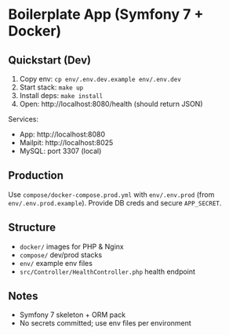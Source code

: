 # Boilerplate App (Symfony 7 + Docker)

## Quickstart (Dev)
1. Copy env: `cp env/.env.dev.example env/.env.dev`
2. Start stack: `make up`
3. Install deps: `make install`
4. Open: http://localhost:8080/health (should return JSON)

Services:
- App: http://localhost:8080
- Mailpit: http://localhost:8025
- MySQL: port 3307 (local)

## Production
Use `compose/docker-compose.prod.yml` with `env/.env.prod` (from `env/.env.prod.example`).
Provide DB creds and secure `APP_SECRET`.

## Structure
- `docker/` images for PHP & Nginx
- `compose/` dev/prod stacks
- `env/` example env files
- `src/Controller/HealthController.php` health endpoint

## Notes
- Symfony 7 skeleton + ORM pack
- No secrets committed; use env files per environment
